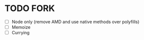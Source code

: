 # TODO FORK #

- [ ] Node only (remove AMD and use native methods over polyfills)
- [ ] Memoize
- [ ] Currying
